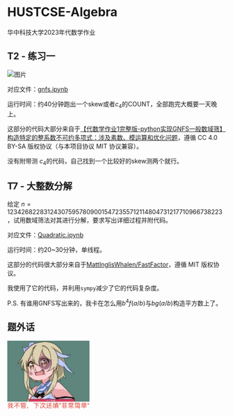 # HUSTCSE-Algebra
华中科技大学2023年代数学作业

## T2 - 练习一

![图片](https://github.com/6QHTSK/HUSTCSE-Algebra/assets/62872488/8a691993-95d2-4f45-9c7f-761f1352709f)

对应文件：[gnfs.ipynb](gnfs.ipynb)

运行时间：约40分钟跑出一个skew或者$c_4$的COUNT，全部跑完大概要一天晚上。

这部分的代码大部分来自于[【代数学作业1完整版-python实现GNFS一般数域筛】构造特定的整系数不可约多项式：涉及素数、模运算和优化问题](https://blog.csdn.net/wtyuong/article/details/135102439)，遵循 CC 4.0 BY-SA 版权协议（与本项目协议 MIT 协议兼容）。

没有附带测 $` c_4 `$的代码，自己找到一个比较好的skew测两个就行。

## T7 - 大整数分解

给定 $` n=1234268228312430759578090015472355712114804731217710966738223 `$ ，试用数域筛法对其进行分解，要求写出详细过程并附代码。

对应文件：[Quadratic.ipynb](Quadratic.ipynb)

运行时间：约20~30分钟，单线程。

这部分的代码很大部分来自于[MattInglisWhalen/FastFactor](https://github.com/MattInglisWhalen/FastFactor)，遵循 MIT 版权协议。

我使用了它的代码，并利用`sympy`减少了它的代码复杂度。

P.S. 有谁用GNFS写出来的，我卡在怎么用$`b^4f(a/b)`$与$`bg(a/b)`$构造平方数上了。

## 题外话

<img src="https://github.com/6QHTSK/HUST-Compilers-Principles-Task/blob/b482d56085c79c0911a6a1e51d81d0f562fb2e1d/assets/meme1.jpeg" alt="meme" style="width: 5cm;">
